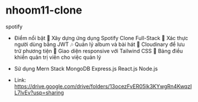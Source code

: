 # nhoom11-clone
spotify

- Điểm nổi bật
🚀 Xây dựng ứng dụng Spotify Clone Full-Stack
💪 Xác thực người dùng bằng JWT
🎶 Quản lý album và bài hát
📂 Cloudinary để lưu trữ phương tiện
🎨 Giao diện responsive với Tailwind CSS
🔄 Bảng điều khiển quản trị viên cho việc quản lý

- Sử dụng Mern Stack
  MongoDB
  Express.js
  React.js
  Node.js

- Link: https://drive.google.com/drive/folders/13ocezFvER05lk3KYwgRn4KwqzIL7lvEv?usp=sharing
